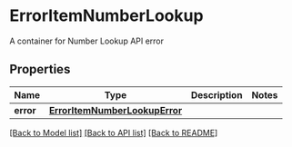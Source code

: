 # ErrorItemNumberLookup

A container for Number Lookup API error
## Properties
Name | Type | Description | Notes
------------ | ------------- | ------------- | -------------
**error** | [**ErrorItemNumberLookupError**](ErrorItemNumberLookupError.md) |  | 

[[Back to Model list]](../README.md#documentation-for-models) [[Back to API list]](../README.md#documentation-for-api-endpoints) [[Back to README]](../README.md)


